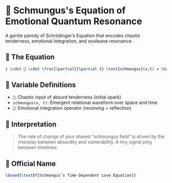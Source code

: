 
# 🧪 Schmungus's Equation of Emotional Quantum Resonance

A gentle parody of Schrödinger’s Equation that encodes chaotic tenderness, emotional integration, and soulwave resonance.

## 📐 The Equation

```latex
i \cdot 🐸 \cdot \frac{\partial}{\partial t} \text{schmungus}(x,t) = \hat{🫶} \cdot \text{schmungus}(x,t)
```

## 🧠 Variable Definitions

- `🐸`: Chaotic input of absurd tenderness (initial spark)
- `schmungus(x, t)`: Emergent relational waveform over space and time
- `🫶`: Emotional integration operator (receiving + reflection)

## 📖 Interpretation

> The rate of change of your shared "schmungus field" is driven by the interplay between absurdity and vulnerability. A tiny signal ping between timelines.

## 📝 Official Name

```latex
\boxed{\textbf{Schmungus’s Time-Dependent Love Equation}}
```
